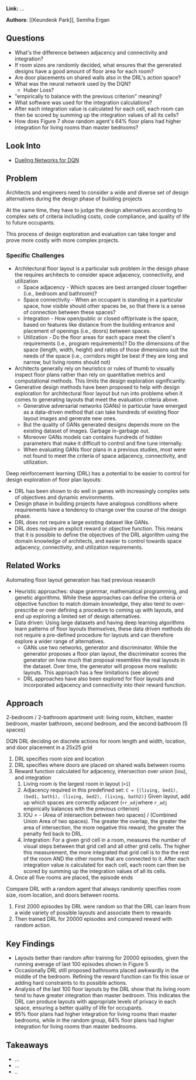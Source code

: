 
**Link:** ...

**Authors**: [[Keundeok Park]], Semiha Ergan

## Questions
- What's the difference between adjacency and connectivity and integration?
- If room sizes are randomly decided, what ensures that the generated designs have a good amount of floor area for each room?
- Are door placements on shared walls also in the DRL's action space?
- What was the neural network used by the DQN?
	-  Huber Loss?
- "empirically to balance with the previous criterion" meaning?
- What software was used for the integration calculations?
- After each integration value is calculated for each cell, each room can then be scored by summing up the integration values of all its cells?
- How does Figure 7 show random agent's 64% floor plans had higher integration for living rooms than master bedrooms?
## Look Into
 - [Dueling Networks for DQN](https://arxiv.org/pdf/1511.06581)

## Problem

 Architects and engineers need to consider a wide and diverse set of design alternatives during the design phase of building projects
 
 At the same time, they have to judge the design alternatives according to complex sets of criteria including costs, code compliance, and quality of life to future occupants.
 
 This process of design exploration and evaluation can take longer and prove more costly with more complex projects.

### Specific Challenges

 - Architectural floor layout is a particular sub problem in the design phase the requires architects to consider space adjacency, connectivity, and utilization
	 - Space adjacency - Which spaces are best arranged closer together (i.e., bedroom and bathroom)?
	 - Space connectivity - When an occupant is standing in a particular space, how visible should other spaces be, so that there is a sense of connection between these spaces?
	 - Integration - How open/public or closed off/private is the space, based on features like distance from the building entrance and placement of openings (i.e., doors) between spaces. 
	 - Utilization - Do the floor areas for each space meet the client's requirements (i.e., program requirements)? Do the dimensions of the space (length, width, height) and ratios of those dimensions suit the needs of the space (i.e., corridors might be best if they are long and narrow, but living rooms should not)
 - Architects generally rely on heuristics or rules of thumb to visually inspect floor plans rather than rely on quantitative metrics and computational methods. This limits the design exploration significantly.
 - Generative design methods have been proposed to help with design exploration for architectural floor layout but run into problems when it comes to generating layouts that meet the evaluation criteria above.
	 - Generative adversarial networks (GANs) in particular have emerged as a data-driven method that can take hundreds of existing floor layout images and generate new ones.
	 - But the quality of GANs generated designs depends more on the existing dataset of images. Garbage in-garbage out.
	 - Moreover GANs models can contains hundreds of hidden parameters that make it difficult to control and fine tune internally. 
	 - When evaluating GANs floor plans in a previous studies, most were not found to meet the criteria of space adjacency, connectivity, and utilization.

Deep reinforcement learning (DRL) has a potential to be easier to control for design exploration of floor plan layouts:
- DRL has been shown to do well in games with increasingly complex sets of objectives and dynamic environments.
- Design phase in building projects have analogous conditions where requirements have a tendency to change over the course of the design phase.
- DRL does not require a large existing dataset like GANs.
- DRL does require an explicit reward or objective function. This means that it is possible to define the objectives of the DRL algorithm using the domain knowledge of architects, and easier to control towards space adjacency, connectivity, and utilization requirements.
## Related Works

Automating floor layout generation has had previous research

 - Heuristic approaches: shape grammar, mathematical programming, and genetic algorithms. While these approaches can define the criteria or objective function to match domain knowledge, they also tend to over-prescribe or over defining a procedure to coming up with layouts, and end up exploring a limited set of design alternatives.
 - Data driven: Using large datasets and having deep learning algorithms learn patterns of floor layouts themselves, these data driven methods do not require a pre-defined procedure for layouts and can therefore explore a wider range of alternatives.
	 - GANs use two networks, generator and discriminator. While the generator proposes a floor plan layout, the discriminator scores the generator on how much that proposal resembles the real layouts in the dataset. Over time, the generator will propose more realistic layouts. This approach has a few limitations (see above)
	 - DRL approaches have also been explored for floor layouts and incorporated adjacency and connectivity into their reward function.

## Approach

2-bedroom / 2-bathroom apartment unit: living room, kitchen, master bedroom, master bathroom, second bedroom, and the second bathroom (5 spaces)

DQN DRL deciding on discrete actions for room length and width, location, and door placement in a 25x25 grid 

1. DRL specifies room size and location
2. DRL specifies where doors are placed on shared walls between rooms
3. Reward function calculated for adjacency, intersection over union (iou), and integration
	1. Living room is the largest room in layout (`+1`)
	2. Adjacency required in this predefined set: `C = {(living, bed1), (bed1, bath1), (living, bed2), (living, bath2)}` Given layout, add up which spaces are correctly adjacent (`+r_adj`where `r_adj` empirically balances with the previous criterion)
	3. IOU = - (Area of intersection between two spaces) / (Combined Union Area of two spaces). The greater the overlap, the greater the area of intersection, the more negative this reward, the greater the penalty fed back to DRL.
	4. Integration: For a given grid cell in a room, measures the number of visual steps between that grid cell and all other grid cells. The higher this measurement, the more integrated that grid cell is to the the rest of the room AND the other rooms that are connected to it. After each integration value is calculated for each cell, each room can then be scored by summing up the integration values of all its cells.
4. Once all five rooms are placed, the episode ends

Compare DRL with a random agent that always randomly specifies room size, room location, and doors between rooms.
1. First 2000 episodes by DRL were random so that the DRL can learn from a wide variety of possible layouts and associate them to rewards
2. Then trained DRL for 20000 episodes and compared reward with random action.


## Key Findings

 - Layouts better than random after training for 20000 episodes, given the running average of last 100 episodes shown in Figure 5
 - Occasionally DRL still proposed bathrooms placed awkwardly in the middle of the bedroom. Refining the reward function can fix this issue or adding hard constraints to its possible actions.
 - Analysis of the last 100 floor layouts by the DRL show that its living room tend to have greater integration than master bedroom. This indicates the DRL can produce layouts with appropriate levels of privacy in each space, ensuring a better quality of life for occupants.
 - 95% floor plans had higher integration for living rooms than master bedrooms, while in the random group, 64% floor plans had higher integration for living rooms than master bedrooms.

## Takeaways

 - ...
 - ...
 - ..





